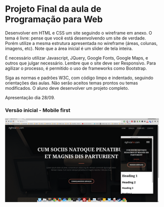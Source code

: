 # Projeto Final da aula de Programação para Web

Desenvolver em HTML e CSS um site seguindo o wireframe em anexo. O tema é livre: pense que você está desenvolvendo um site de verdade. Porém utilize a mesma estrutura apresentada no wireframe (áreas, colunas, imagens, etc). Note que a área inicial é um slider de tela inteira.

É necessário utilizar Javascript, JQuery, Google Fonts, Google Maps, e outros que julgar necessário. Lembre que o site deve ser Responsivo. Para agilizar o processo, é permitido o uso de frameworks como Bootstrap.

Siga as normas e padrões W3C, com código limpo e indentado, seguindo orientações das aulas. Não serão aceitos temas prontos ou temas modificados. O aluno deve desenvolver um projeto completo.

Apresentação dia 28/09.

### Versão inicial - Mobile first

![](versao-inicial.png)
